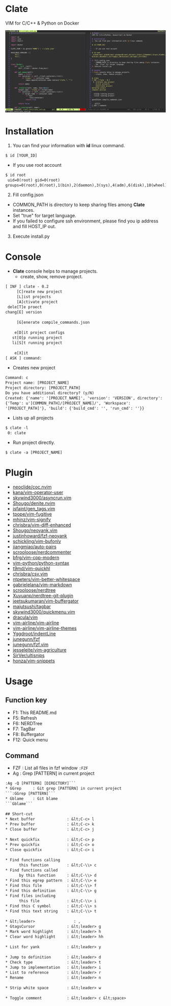 # Clate
VIM for C/C++ & Python on Docker

![clate](img/clate.png "clate")

# Installation
1. You can find your information with **id** linux command.
```
$ id [YOUR_ID]
```
  - If you use root account
```
$ id root
 uid=0(root) gid=0(root) groups=0(root),0(root),1(bin),2(daemon),3(sys),4(adm),6(disk),10(wheel),11(floppy),20(dialout),26(tape),27(video)
```
2. Fill config.json
  - COMMON_PATH is directory to keep sharing files among **Clate** instances.
  - Set "true" for target language.
  - If you failed to configure ssh environment, please find you ip address and fill HOST_IP out.
3. Execute install.py

# Console
* **Clate** console helps to manage projects.
  - create, show, remove project.
```
[ INF ] clate - 0.2
     [C]reate new project
     [L]ist projects
     [A]ctivate project
 dele[T]e proect
chang[E] version

     [G]enerate compile_commands.json

    e[D]it project configs
   st[O]p running project
   li[S]t running project

    e[X]it
[ ASK ] command:
```
* Creates new project
```
Command: c
Project name: [PROJECT_NAME]
Project directory: [PROJECT_PATH]
Do you have additional directory? (y/N)
Created: {'name': '[PROJECT_NAME]', 'version': 'VERSION', directory': {'Temp': u'[COMMON_PATH]/[PROJECT_NAME]/', 'Workspace': '[PROJECT_PATH]'}, 'build': {'build_cmd': '', 'run_cmd': ''}}
```
* Lists up all projects
```
$ clate -l
 0: clate
```
* Run project directly.
```
$ clate -a [PROJECT_NAME]
```

# Plugin
* [neoclide/coc.nvim](https://github.com/neoclide/coc.nvim)
* [kana/vim-operator-user](https://github.com/kana/vim-operator-user)
* [skywind3000/asyncrun.vim](https://github.com/skywind3000/asyncrun.vim)
* [Shougo/denite.nvim](https://github.com/Shougo/denite.nvim)
* [jsfaint/gen_tags.vim](https://github.com/jsfaint/gen_tags.vim)
* [tpope/vim-fugitive](https://github.com/tpope/vim-fugitive)
* [mhinz/vim-signify](https://github.com/mhinz/vim-signify)
* [chrisbra/vim-diff-enhanced](https://github.com/chrisbra/vim-diff-enhanced)
* [Shougo/neoyank.vim](https://github.com/Shougo/neoyank.vim)
* [justinhoward/fzf-neoyank](https://github.com/justinhoward/fzf-neoyank)
* [schickling/vim-bufonly](https://github.com/schickling/vim-bufonly)
* [jiangmiao/auto-pairs](https://github.com/jiangmiao/auto-pairs)
* [scrooloose/nerdcommenter](https://github.com/scrooloose/nerdcommenter)
* [bfrg/vim-cpp-modern](https://github.com/bfrg/vim-cpp-modern)
* [vim-python/python-syntax](https://github.com/vim-python/python-syntax)
* [t9md/vim-quickhl](https://github.com/t9md/vim-quickhl)
* [chrisbra/csv.vim](https://github.com/chrisbra/csv.vim)
* [ntpeters/vim-better-whitespace](https://github.com/ntpeters/vim-better-whitespace)
* [gabrielelana/vim-markdown](https://github.com/gabrielelana/vim-markdown)
* [scrooloose/nerdtree](https://github.com/scrooloose/nerdtree)
* [Xuyuanp/nerdtree-git-plugin](https://github.com/Xuyuanp/nerdtree-git-plugin)
* [jeetsukumaran/vim-buffergator](https://github.com/jeetsukumaran/vim-buffergator)
* [majutsushi/tagbar](https://github.com/majutsushi/tagbar)
* [skywind3000/quickmenu.vim](https://github.com/skywind3000/quickmenu.vim)
* [dracula/vim](https://github.com/dracula/vim)
* [vim-airline/vim-airline](https://github.com/vim-airline/vim-airline)
* [vim-airline/vim-airline-themes](https://github.com/vim-airline/vim-airline-themes)
* [Yggdroot/indentLine](https://github.com/Yggdroot/indentLine)
* [junegunn/fzf](https://github.com/junegunn/fzf)
* [junegunn/fzf.vim](https://github.com/junegunn/fzf.vim)
* [jesseleite/vim-agriculture](https://github.com/jesseleite/vim-agriculture)
* [SirVer/ultisnips](https://github.com/SirVer/ultisnips)
* [honza/vim-snippets](https://github.com/honza/vim-snippets)

# Usage

## Function key
* F1: This README.md
* F5: Refresh
* F6: NERDTree
* F7: TagBar
* F8: Buffergator
* F12: Quick menu

## Command
* FZF       : List all files in fzf window
```:FZF```
* Ag      : Grep [PATTERN] in current project
```:Ag [PATTERN]
:Ag -Q [PATTERN] [DIRECTORY]```
* GGrep     : Git grep [PATTERN] in current project
```:GGrep [PATTERN]```
* Gblame    : Git blame
```Gblame```

## Short-cut
* Next buffer              : &lt;C-c> l
* Prev buffer              : &lt;C-c> k
* Close buffer             : &lt;C-c> j

* Next quickfix            : &lt;C-c> p
* Prev quickfix            : &lt;C-c> o
* Close quickfix           : &lt;C-c> i

* Find functions calling
      this function        : &lt;C-\\> c
* Find functions called
      by this function     : &lt;C-\\> d
* Find this egrep pattern  : &lt;C-\\> e
* Find this file           : &lt;C-\\> f
* Find this definition     : &lt;C-\\> g
* Find files including
      this file            : &lt;C-\\> i
* Find this C symbol       : &lt;C-\\> s
* Find this text string    : &lt;C-\\> t

* &lt;leader>                 : ,
* GtagsCursor              : &lt;leader> g
* Mark word highlight      : &lt;leader> h
* Clear word highlight     : &lt;leader> hh

* List for yank            : &lt;leader> y

* Jump to definition       : &lt;leader> d
* Check type               : &lt;leader> t
* Jump to implementation   : &lt;leader> i
* List to reference        : &lt;leader> r
* Rename                   : &lt;leader> n

* Strip white space        : &lt;leader> w

* Toggle comment           : &lt;leader> c &lt;space>
